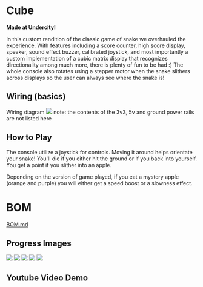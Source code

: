 # Cube
**Made at Undercity!**

In this custom rendition of the classic game of snake we overhauled the experience. With features including a score counter, high score display, speaker, sound effect buzzer, calibrated joystick, and most importantly a custom implementation of a cubic matrix display that recognizes directionality among much more, there is plenty of fun to be had :) The whole console also rotates using a stepper motor when the snake slithers across displays so the user can always see where the snake is!

## Wiring (basics)
Wiring diagram
![](https://hc-cdn.hel1.your-objectstorage.com/s/v3/2de1a266bce7828968c403d91e97c8bbd1fd7291_screenshot_2025-07-14_at_5.47.54___am.png)
note: the contents of the 3v3, 5v and ground power rails are not listed here

## How to Play
The console utilize a joystick for controls. Moving it around helps orientate your snake! You'll die if you either hit the ground or if you back into yourself. You get a point if you slither into an apple. 

Depending on the version of game played, if you eat a mystery apple (orange and purple) you will either get a speed boost or a slowness effect.


# BOM
[BOM.md](./BOM.md)

## Progress Images
![](https://hc-cdn.hel1.your-objectstorage.com/s/v3/4a6b44bf79834f858d8c33265149d02dc6ba76e2_screenshot_20250714_055347_gallery.jpg)
![](https://hc-cdn.hel1.your-objectstorage.com/s/v3/9df37f272e0c45995609d3feb5ca455b564b17aa_20250713_214536.jpg)
![](https://hc-cdn.hel1.your-objectstorage.com/s/v3/3d2f25cd7f861dd7378a31490b05ac5689eee409_20250713_215657.jpg)
![](https://hc-cdn.hel1.your-objectstorage.com/s/v3/b8d6f75cd0436690528a9bdbf60b98f2f0ccc8fc_20250714_022044.jpg)
![](https://hc-cdn.hel1.your-objectstorage.com/s/v3/976a8a5962b9634bf71df9a14f1bfe6ae98b0f6f_20250714_033503.jpg)

## Youtube Video Demo